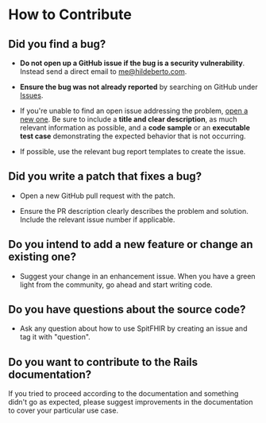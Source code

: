 # How to Contribute

## Did you find a bug?

* **Do not open up a GitHub issue if the bug is a security vulnerability**. Instead send a direct email to me@hildeberto.com.

* **Ensure the bug was not already reported** by searching on GitHub under [Issues](https://github.com/htmfilho/digger/issues).

* If you're unable to find an open issue addressing the problem, [open a new one](https://github.com/htmfilho/digger/issues/new). Be sure to include a **title and clear description**, as much relevant information as possible, and a **code sample** or an **executable test case** demonstrating the expected behavior that is not occurring.

* If possible, use the relevant bug report templates to create the issue.

## Did you write a patch that fixes a bug?

* Open a new GitHub pull request with the patch.

* Ensure the PR description clearly describes the problem and solution. Include the relevant issue number if applicable.

## Do you intend to add a new feature or change an existing one?

* Suggest your change in an enhancement issue. When you have a green light from the community, go ahead and start writing code.

## Do you have questions about the source code?

* Ask any question about how to use SpitFHIR by creating an issue and tag it with "question".

## Do you want to contribute to the Rails documentation?

If you tried to proceed according to the documentation and something didn't go as expected, please suggest improvements in the documentation to cover your particular use case.